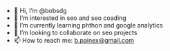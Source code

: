 - 👋 Hi, I’m @bobsdg
- 👀 I’m interested in seo and seo coading
- 🌱 I’m currently learning phthon and google analytics
- 💞️ I’m looking to collaborate on seo projects
- 📫 How to reach me: b.painex@gmail.com

<!---
bobsdg/bobsdg is a ✨ special ✨ repository because its `README.md` (this file) appears on your GitHub profile.
You can click the Preview link to take a look at your changes.
--->
